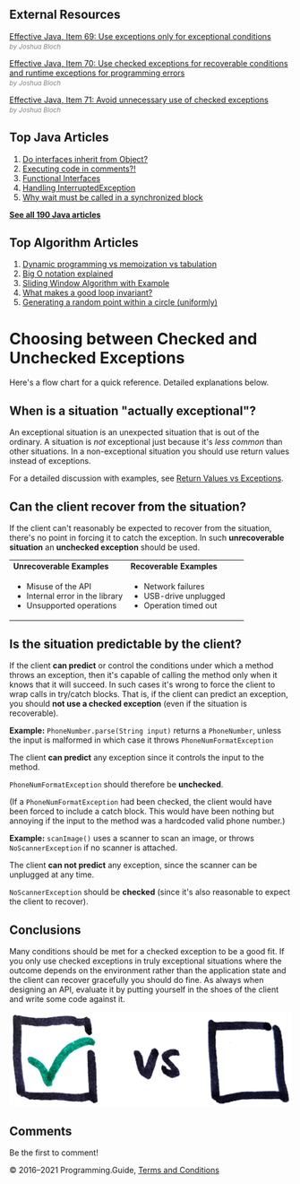 



## External Resources

[Effective Java, Item 69: Use exceptions only for exceptional conditions](https://books.google.se/books?id=BIpDDwAAQBAJ)  
<span style="color: grey; font-style: italic; font-size: smaller">by Joshua Bloch</span>

[Effective Java, Item 70: Use checked exceptions for recoverable conditions and runtime exceptions for programming errors](https://books.google.se/books?id=BIpDDwAAQBAJ)  
<span style="color: grey; font-style: italic; font-size: smaller">by Joshua Bloch</span>

[Effective Java, Item 71: Avoid unnecessary use of checked exceptions](https://books.google.se/books?id=BIpDDwAAQBAJ)  
<span style="color: grey; font-style: italic; font-size: smaller">by Joshua Bloch</span>



## Top Java Articles

1.  [Do interfaces inherit from Object?](do-interfaces-inherit-from-object.html)
2.  [Executing code in comments?!](executing-code-in-comments.html)
3.  [Functional Interfaces](functional-interfaces.html)
4.  [Handling InterruptedException](handling-interrupted-exceptions.html)
5.  [Why wait must be called in a synchronized block](why-wait-must-be-in-synchronized.html)

[**See all 190 Java articles**](index.html)

## Top Algorithm Articles

1.  [Dynamic programming vs memoization vs tabulation](../dynamic-programming-vs-memoization-vs-tabulation.html)
2.  [Big O notation explained](../big-o-notation-explained.html)
3.  [Sliding Window Algorithm with Example](../sliding-window-example.html)
4.  [What makes a good loop invariant?](../what-makes-a-good-loop-invariant.html)
5.  [Generating a random point within a circle (uniformly)](../random-point-within-circle.html)

# Choosing between Checked and Unchecked Exceptions

Here's a flow chart for a quick reference. Detailed explanations below.

## When is a situation "actually exceptional"?

An exceptional situation is an unexpected situation that is out of the ordinary. A situation is _not_ exceptional just because it's _less common_ than other situations. In a non-exceptional situation you should use return values instead of exceptions.

For a detailed discussion with examples, see [Return Values vs Exceptions](return-values-vs-exceptions.html).

## Can the client recover from the situation?

If the client can't reasonably be expected to recover from the situation, there's no point in forcing it to catch the exception. In such **unrecoverable situation** an **unchecked exception** should be used.

<table><colgroup><col style="width: 50%" /><col style="width: 50%" /></colgroup><tbody><tr class="odd"><td><strong>Unrecoverable Examples</strong></td><td><strong>Recoverable Examples</strong></td></tr><tr class="even"><td><ul><li>Misuse of the API</li><li>Internal error in the library</li><li>Unsupported operations</li></ul></td><td><ul><li>Network failures</li><li>USB-drive unplugged</li><li>Operation timed out</li></ul></td></tr></tbody></table>

## Is the situation predictable by the client?

If the client **can predict** or control the conditions under which a method throws an exception, then it's capable of calling the method only when it knows that it will succeed. In such cases it's wrong to force the client to wrap calls in try/catch blocks. That is, if the client can predict an exception, you should **not use a checked exception** (even if the situation is recoverable).

**Example:** `PhoneNumber.parse(String input)` returns a `PhoneNumber`, unless the input is malformed in which case it throws `PhoneNumFormatException`

The client **can predict** any exception since it controls the input to the method.

`PhoneNumFormatException` should therefore be **unchecked**.

(If a `PhoneNumFormatException` had been checked, the client would have been forced to include a catch block. This would have been nothing but annoying if the input to the method was a hardcoded valid phone number.)

**Example:** `scanImage()` uses a scanner to scan an image, or throws `NoScannerException` if no scanner is attached.

The client **can not predict** any exception, since the scanner can be unplugged at any time.

`NoScannerException` should be **checked** (since it's also reasonable to expect the client to recover).

## Conclusions

Many conditions should be met for a checked exception to be a good fit. If you only use checked exceptions in truly exceptional situations where the outcome depends on the environment rather than the application state and the client can recover gracefully you should do fine. As always when designing an API, evaluate it by putting yourself in the shoes of the client and write some code against it.

![Two checkboxes](choosing-between-checked-and-unchecked-exceptions/checked-vs-unchecked.jpg)

## Comments

Be the first to comment!

© 2016–2021 Programming.Guide, [Terms and Conditions](../terms-and-conditions.html)
